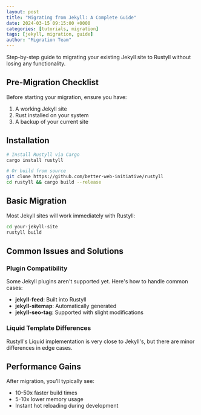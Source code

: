 ```yaml
---
layout: post
title: "Migrating from Jekyll: A Complete Guide"
date: 2024-03-15 09:15:00 +0000
categories: [tutorials, migration]
tags: [jekyll, migration, guide]
author: "Migration Team"
---
```


Step-by-step guide to migrating your existing Jekyll site to Rustyll without losing any functionality.

## Pre-Migration Checklist

Before starting your migration, ensure you have:

1. A working Jekyll site
2. Rust installed on your system
3. A backup of your current site

## Installation

```bash
# Install Rustyll via Cargo
cargo install rustyll

# Or build from source
git clone https://github.com/better-web-initiative/rustyll
cd rustyll && cargo build --release
```

## Basic Migration

Most Jekyll sites will work immediately with Rustyll:

```bash
cd your-jekyll-site
rustyll build
```

## Common Issues and Solutions

### Plugin Compatibility
Some Jekyll plugins aren't supported yet. Here's how to handle common cases:

- **jekyll-feed**: Built into Rustyll
- **jekyll-sitemap**: Automatically generated
- **jekyll-seo-tag**: Supported with slight modifications

### Liquid Template Differences
Rustyll's Liquid implementation is very close to Jekyll's, but there are minor differences in edge cases.

## Performance Gains

After migration, you'll typically see:
- 10-50x faster build times
- 5-10x lower memory usage
- Instant hot reloading during development